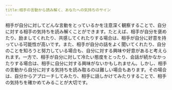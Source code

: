 ```yaml
---
title:相手の言動から読み解く、あなたへの気持ちのサイン
---
```


相手が自分に対してどんな言動をとっているかを注意深く観察することで、自分に対する相手の気持ちを読み解くことができます。たとえば、相手が自分を褒めたり、励ましてくれたり、共感してくれたりする場合は、相手が自分に好意を持っている可能性が高いです。また、相手が自分の話をよく聞いてくれたり、自分のことを知ろうと努力している場合も、自分に対する興味や好意があると考えられます。一方で、相手が自分に対して冷たい態度をとったり、会話が続かなかったりする場合は、相手に自分に対する興味がないかもしれません。しかし、相手の言動から自分に対する気持ちを読み取るのは難しい場合もあります。その場合は、自分からアプローチしてみたり、相手に話しかけてみたりすることで、相手の気持ちを確かめてみることが大切です。
